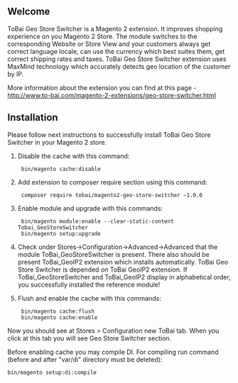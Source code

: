 <h2>Welcome</h2>

ToBai Geo Store Switcher is a Magento 2 extension. It improves shopping experience on you Magento 2 Store. The module switches to the corresponding Website or Store View and your customers always get correct language locale, can use the currency which best suites them, get correct shipping rates and taxes. ToBai Geo Store Switcher extension uses MaxMind technology which accurately detects geo location of the customer by IP.

More information about the extension you can find at this page - <a href="http://www.to-bai.com/magento-2-extensions/geo-store-switcher.html" target="_blank">http://www.to-bai.com/magento-2-extensions/geo-store-switcher.html</a>

<h2>Installation</h2>

Please follow next instructions to successfully install ToBai Geo Store Switcher in your Magento 2 store.

1. Disable the cache with this command:

        bin/magento cache:disable

2. Add extension to composer require section using this command:

        composer require tobai/magento2-geo-store-switcher ~1.0.0

3. Enable module and upgrade with this commands:

        bin/magento module:enable --clear-static-content Tobai_GeoStoreSwitcher
        bin/magento setup:upgrade

4. Check under Stores->Configuration->Advanced->Advanced that the module ToBai_GeoStoreSwitcher is present. There also should be present ToBai_GeoIP2 extension which installs automatically. ToBai Geo Store Switcher is depended on ToBai GeoIP2 extension. If ToBai_GeoStoreSwitcher and ToBai_GeoIP2 display in alphabetical order, you successfully installed the reference module!

5. Flush and enable the cache with this commands:
        
        bin/magento cache:flush
        bin/magento cache:enable

Now you should see at Stores > Configuration new ToBai tab. When you click at this tab you will see Geo Store Switcher section.

Before enabling cache you may compile DI. For compiling run command (before and after "var/di" directory must be deleted):

    bin/magento setup:di:compile
